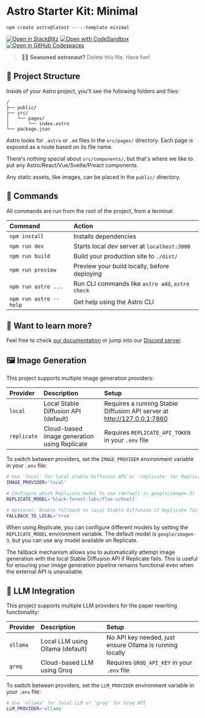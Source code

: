 # Astro Starter Kit: Minimal

```
npm create astro@latest -- --template minimal
```

[![Open in StackBlitz](https://developer.stackblitz.com/img/open_in_stackblitz.svg)](https://stackblitz.com/github/withastro/astro/tree/latest/examples/minimal)
[![Open with CodeSandbox](https://assets.codesandbox.io/github/button-edit-lime.svg)](https://codesandbox.io/p/sandbox/github/withastro/astro/tree/latest/examples/minimal)
[![Open in GitHub Codespaces](https://github.com/codespaces/badge.svg)](https://codespaces.new/withastro/astro?devcontainer_path=.devcontainer/minimal/devcontainer.json)

> 🧑‍🚀 **Seasoned astronaut?** Delete this file. Have fun!

## 🚀 Project Structure

Inside of your Astro project, you'll see the following folders and files:

```
/
├── public/
├── src/
│   └── pages/
│       └── index.astro
└── package.json
```

Astro looks for `.astro` or `.md` files in the `src/pages/` directory. Each page is exposed as a route based on its file name.

There's nothing special about `src/components/`, but that's where we like to put any Astro/React/Vue/Svelte/Preact components.

Any static assets, like images, can be placed in the `public/` directory.

## 🧞 Commands

All commands are run from the root of the project, from a terminal:

| Command                | Action                                           |
| :--------------------- | :----------------------------------------------- |
| `npm install`          | Installs dependencies                            |
| `npm run dev`          | Starts local dev server at `localhost:3000`      |
| `npm run build`        | Build your production site to `./dist/`          |
| `npm run preview`      | Preview your build locally, before deploying     |
| `npm run astro ...`    | Run CLI commands like `astro add`, `astro check` |
| `npm run astro --help` | Get help using the Astro CLI                     |

## 👀 Want to learn more?

Feel free to check [our documentation](https://docs.astro.build) or jump into our [Discord server](https://astro.build/chat).

## 🖼️ Image Generation

This project supports multiple image generation providers:

| Provider | Description | Setup |
| :------- | :---------- | :---- |
| `local` | Local Stable Diffusion API (default) | Requires a running Stable Diffusion API server at http://127.0.0.1:7860 |
| `replicate` | Cloud-based image generation using Replicate | Requires `REPLICATE_API_TOKEN` in your `.env` file |

To switch between providers, set the `IMAGE_PROVIDER` environment variable in your `.env` file:

```sh
# Use 'local' for local Stable Diffusion API or 'replicate' for Replicate API
IMAGE_PROVIDER='local'

# Configure which Replicate model to use (default is google/imagen-3)
REPLICATE_MODEL='black-forest-labs/flux-schnell'

# Optional: Enable fallback to local Stable Diffusion if Replicate fails
FALLBACK_TO_LOCAL='true'
```

When using Replicate, you can configure different models by setting the `REPLICATE_MODEL` environment variable. The default model is `google/imagen-3`, but you can use any model available on Replicate.

The fallback mechanism allows you to automatically attempt image generation with the local Stable Diffusion API if Replicate fails. This is useful for ensuring your image generation pipeline remains functional even when the external API is unavailable.

## 🤖 LLM Integration

This project supports multiple LLM providers for the paper rewriting functionality:

| Provider | Description | Setup |
| :------- | :---------- | :---- |
| `ollama` | Local LLM using Ollama (default) | No API key needed, just ensure Ollama is running locally |
| `groq` | Cloud-based LLM using Groq | Requires `GROQ_API_KEY` in your `.env` file |

To switch between providers, set the `LLM_PROVIDER` environment variable in your `.env` file:

```sh
# Use 'ollama' for local LLM or 'groq' for Groq API
LLM_PROVIDER='ollama'
```
